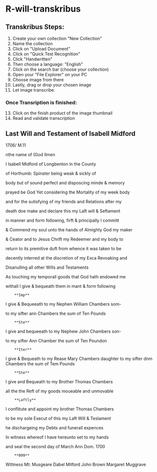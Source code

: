 # R-will-transkribus

## Transkribus Steps:

1. Create your own collection "New Collection"
2. Name the collection
3. Click on "Upload Document"
4. Click on "Quick Test Recognition"
5. Click "Handwritten"
7. Then choose a language: "English"
8. Click on the search bar (choose your collection)
9. Open your "File Explorer" on your PC
10. Choose image from there
11. Lastly, drag or drop your chosen image
12. Let image transcribe.

### Once Transription is finished:

13. Click on the finish product of the image thumbnail
14. Read and validate transcription


## Last Will and Testament of Isabell Midford
1706/ M.11

nthe name of (God Ilmen

I Isabell Midford of Longbenton in the County

of Horthumb: Spinster being weak & sickly of

body but of sound perfect and disposcing minde & memory

prayed be God Yet considering the Mortality of my week body

and for the sutisfying of my friends and Relations after my

death doe make and declare this my Laft will & Seftament

in manner and form following, firft & principally I committ

& Commend my soul unto the hands of Almighty God my maker

& Ceator and to Jesus Chrift my Redeemer and my body to

return to its premitive duft from whence it was taken to be

decently interred at the discretion of my Exca Revoaking and

Disanulling all other Wills and Testaments

As touching my temporall goods that God hath endowed me

withall I give & bequeath them in mant & form following

        **Imp**

I give & Bequeeath to my Nephen William Chambers som-

to my sifter ann Chambers the sum of Ten Pounds

        **Ste**

I give and bequeeath to my Nephew John Chambers son-

to my sifter Ann Chamber the sum of Ten Poundon

        **Iter**
I give & Bequeath to my Rease Mary Chambers daughter to my sifter dnm Chambers the sum of Tem Pounds

        **Ste**

I give and Bequeath to my Brother Thomas Chambers

all the the Reft of my goods moueable and unmovable

        **Laftly**

I conflitute and appoint my brother Thomas Chambers

to be my sole Execut of this my Laft Will & Teslament

he dischargeing my Debts and funerall expences

In witness whereof I have hereunto set to my hands

and seal the second day of March Ann Dom. 1700

        **099**

Wittness
Mt: Musgeare
Dabel Mitford
John Brown
Margaret Muggrave
